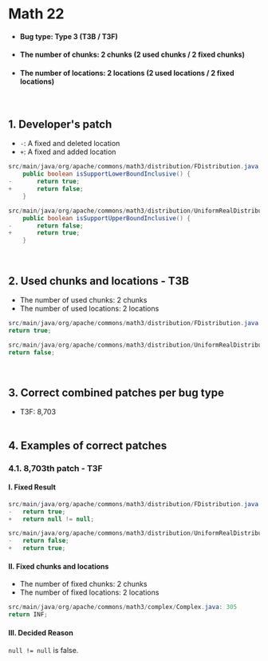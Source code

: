 # Math 22
* <h4>Bug type: Type 3 (T3B / T3F)</h4>
* <h4>The number of chunks: 2 chunks (2 used chunks / 2 fixed chunks)</h4>
* <h4>The number of locations: 2 locations (2 used locations / 2 fixed locations)</h4>
<br>

## 1. Developer's patch
* `-`: A fixed and deleted location
* `+`: A fixed and added location
```java
src/main/java/org/apache/commons/math3/distribution/FDistribution.java: 274-276
    public boolean isSupportLowerBoundInclusive() {
-       return true;
+       return false;
    }
```

```java
src/main/java/org/apache/commons/math3/distribution/UniformRealDistribution.java: 183-185
    public boolean isSupportUpperBoundInclusive() {
-       return false;
+       return true;
    }
```
<br>

## 2. Used chunks and locations - T3B
* The number of used chunks: 2 chunks
* The number of used locations: 2 locations
```java
src/main/java/org/apache/commons/math3/distribution/FDistribution.java: 275
return true;
```

```java
src/main/java/org/apache/commons/math3/distribution/UniformRealDistribution.java: 184
return false;
```
<br>

## 3. Correct combined patches per bug type
* T3F: 8,703
<br><br>

## 4. Examples of correct patches
### 4.1. 8,703th patch - T3F
#### I. Fixed Result
```java
src/main/java/org/apache/commons/math3/distribution/FDistribution.java: 275
-   return true;
+   return null != null;
```

```java
src/main/java/org/apache/commons/math3/distribution/UniformRealDistribution.java: 184
-   return false;
+   return true;
```

#### II. Fixed chunks and locations
* The number of fixed chunks: 2 chunks
* The number of fixed locations: 2 locations
```java
src/main/java/org/apache/commons/math3/complex/Complex.java: 305
return INF;
```

#### III. Decided Reason
```null != null``` is false.
<br><br>